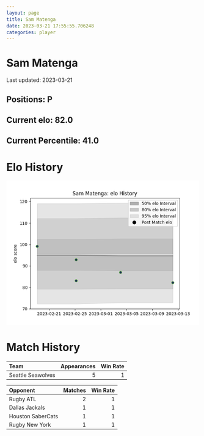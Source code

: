 ```yaml
---  
layout: page  
title: Sam Matenga  
date: 2023-03-21 17:55:55.706248  
categories: player  
---
```

# Sam Matenga


Last updated: 2023-03-21
## Positions: P

## Current elo: 82.0

## Current Percentile: 41.0

# Elo History


![elo history](history_SamMatenga.png)
# Match History


| Team              |   Appearances |   Win Rate |
|:------------------|--------------:|-----------:|
| Seattle Seawolves |             5 |          1 |

| Opponent          |   Matches |   Win Rate |
|:------------------|----------:|-----------:|
| Rugby ATL         |         2 |          1 |
| Dallas Jackals    |         1 |          1 |
| Houston SaberCats |         1 |          1 |
| Rugby New York    |         1 |          1 |